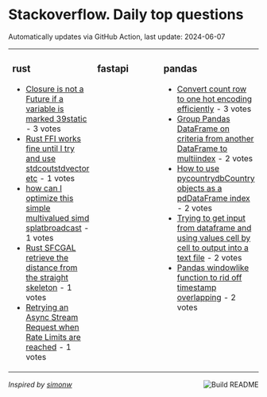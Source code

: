 # Stackoverflow. Daily top questions 

Automatically updates via GitHub Action, last update: <!-- date starts -->2024-06-07<!-- date ends -->


<table><tr><td valign="top" width="33%">

### rust
<!-- rust starts -->
* [Closure is not a Future if a variable is marked 39static](https://stackoverflow.com/questions/78590889/closure-is-not-a-future-if-a-variable-is-marked-static) - 3 votes
* [Rust FFI works fine until I try and use stdcoutstdvector etc](https://stackoverflow.com/questions/78588994/rust-ffi-works-fine-until-i-try-and-use-stdcout-stdvector-etc) - 1 votes
* [how can I optimize this simple multivalued simd splatbroadcast](https://stackoverflow.com/questions/78584042/how-can-i-optimize-this-simple-multi-valued-simd-splat-broadcast) - 1 votes
* [Rust SFCGAL  retrieve the distance from the straight skeleton](https://stackoverflow.com/questions/78593703/rust-sfcgal-retrieve-the-distance-from-the-straight-skeleton) - 1 votes
* [Retrying an Async Stream Request when Rate Limits are reached](https://stackoverflow.com/questions/78592115/retrying-an-async-stream-request-when-rate-limits-are-reached) - 1 votes
<!-- rust ends -->
</td><td valign="top" width="34%">


### fastapi
<!-- fastapi starts -->

<!-- fastapi ends -->
</td><td valign="top" width="34%">


### pandas
<!-- pandas starts -->
* [Convert count row to one hot encoding efficiently](https://stackoverflow.com/questions/78584847/convert-count-row-to-one-hot-encoding-efficiently) - 3 votes
* [Group Pandas DataFrame on criteria from another DataFrame to multiindex](https://stackoverflow.com/questions/78592406/group-pandas-dataframe-on-criteria-from-another-dataframe-to-multi-index) - 2 votes
* [How to use pycountrydbCountry objects as a pdDataFrame index](https://stackoverflow.com/questions/78586783/how-to-use-pycountry-db-country-objects-as-a-pd-dataframe-index) - 2 votes
* [Trying to get input from dataframe and using values cell by cell to output into a text file](https://stackoverflow.com/questions/78589001/trying-to-get-input-from-dataframe-and-using-values-cell-by-cell-to-output-into) - 2 votes
* [Pandas windowlike function to rid off timestamp overlapping](https://stackoverflow.com/questions/78590133/pandas-window-like-function-to-rid-off-time-stamp-overlapping) - 2 votes
<!-- pandas ends -->
</td></tr></table>

<a href="https://github.com/hp0404/hp0404/actions"><img src="https://github.com/hp0404/hp0404/workflows/Build%20README/badge.svg" align="right" alt="Build README"></a> <p>*Inspired by  [simonw](https://github.com/simonw/simonw)*</p>
